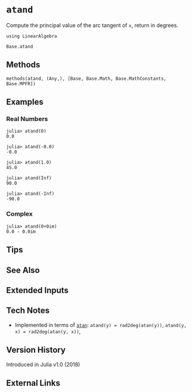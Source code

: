 # `atand`

Compute the principal value of the arc tangent of `x`,
return in degrees.

```@setup repl_only
using LinearAlgebra
```
```@docs
Base.atand
```


## Methods

```@repl
methods(atand, (Any,), [Base, Base.Math, Base.MathConstants, Base.MPFR])
```


## Examples

### Real Numbers
```jldoctest
julia> atand(0)
0.0

julia> atand(-0.0)
-0.0

julia> atand(1.0)
45.0

julia> atand(Inf)
90.0

julia> atand(-Inf)
-90.0
```

### Complex
```jldoctest
julia> atand(0+0im)
0.0 - 0.0im
```

## Tips


## See Also


## Extended Inputs


## Tech Notes

- Implemented in terms of [`atan`](@ref):
    `atand(y) = rad2deg(atan(y))`,
    `atand(y, x) = rad2deg(atan(y, x))`,


## Version History

Introduced in Julia v1.0 (2018)


## External Links
